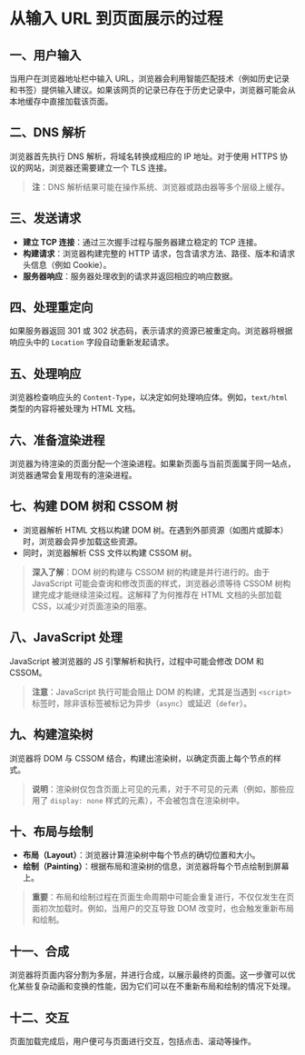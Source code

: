 # 从输入 URL 到页面展示的过程

## 一、用户输入

当用户在浏览器地址栏中输入 URL，浏览器会利用智能匹配技术（例如历史记录和书签）提供输入建议。如果该网页的记录已存在于历史记录中，浏览器可能会从本地缓存中直接加载该页面。

## 二、DNS 解析

浏览器首先执行 DNS 解析，将域名转换成相应的 IP 地址。对于使用 HTTPS 协议的网站，浏览器还需要建立一个 TLS 连接。

> **注**：DNS 解析结果可能在操作系统、浏览器或路由器等多个层级上缓存。

## 三、发送请求

- **建立 TCP 连接**：通过三次握手过程与服务器建立稳定的 TCP 连接。
- **构建请求**：浏览器构建完整的 HTTP 请求，包含请求方法、路径、版本和请求头信息（例如 Cookie）。
- **服务器响应**：服务器处理收到的请求并返回相应的响应数据。

## 四、处理重定向

如果服务器返回 301 或 302 状态码，表示请求的资源已被重定向。浏览器将根据响应头中的 `Location` 字段自动重新发起请求。

## 五、处理响应

浏览器检查响应头的 `Content-Type`，以决定如何处理响应体。例如，`text/html` 类型的内容将被处理为 HTML 文档。

## 六、准备渲染进程

浏览器为待渲染的页面分配一个渲染进程。如果新页面与当前页面属于同一站点，浏览器通常会复用现有的渲染进程。

## 七、构建 DOM 树和 CSSOM 树

- 浏览器解析 HTML 文档以构建 DOM 树。在遇到外部资源（如图片或脚本）时，浏览器会异步加载这些资源。
- 同时，浏览器解析 CSS 文件以构建 CSSOM 树。

> **深入了解**：DOM 树的构建与 CSSOM 树的构建是并行进行的。由于 JavaScript 可能会查询和修改页面的样式，浏览器必须等待 CSSOM 树构建完成才能继续渲染过程。这解释了为何推荐在 HTML 文档的头部加载 CSS，以减少对页面渲染的阻塞。

## 八、JavaScript 处理

JavaScript 被浏览器的 JS 引擎解析和执行，过程中可能会修改 DOM 和 CSSOM。

> **注意**：JavaScript 执行可能会阻止 DOM 的构建，尤其是当遇到 `<script>` 标签时，除非该标签被标记为异步（`async`）或延迟（`defer`）。

## 九、构建渲染树

浏览器将 DOM 与 CSSOM 结合，构建出渲染树，以确定页面上每个节点的样式。

> **说明**：渲染树仅包含页面上可见的元素，对于不可见的元素（例如，那些应用了 `display: none` 样式的元素），不会被包含在渲染树中。

## 十、布局与绘制

- **布局（Layout）**：浏览器计算渲染树中每个节点的确切位置和大小。
- **绘制（Painting）**：根据布局和渲染树的信息，浏览器将每个节点绘制到屏幕上。

> **重要**：布局和绘制过程在页面生命周期中可能会重复进行，不仅仅发生在页面初次加载时。例如，当用户的交互导致 DOM 改变时，也会触发重新布局和绘制。

## 十一、合成

浏览器将页面内容分割为多层，并进行合成，以展示最终的页面。这一步骤可以优化某些复杂动画和变换的性能，因为它们可以在不重新布局和绘制的情况下处理。

## 十二、交互

页面加载完成后，用户便可与页面进行交互，包括点击、滚动等操作。